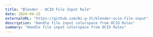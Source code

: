 ```yaml
---
title: "Blender - OCIO File Input Rule"
date: 2024-04-15
externalURL: "https://github.com/Ni-g-3l/blender-ocio-file-input"
description: "Handle file input colorspace from OCIO Rules"
summary: "Handle file input colorspace from OCIO Rules"
---
```

